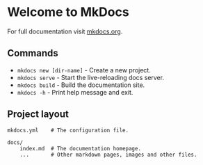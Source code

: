 # Welcome to MkDocs

For full documentation visit [mkdocs.org](https://www.mkdocs.org).

## Commands


* `mkdocs new [dir-name]` - Create a new project.
* `mkdocs serve` - Start the live-reloading docs server.
* `mkdocs build` - Build the documentation site.
* `mkdocs -h` - Print help message and exit.

## Project layout

    mkdocs.yml    # The configuration file.

    docs/
        index.md  # The documentation homepage.
        ...       # Other markdown pages, images and other files.
